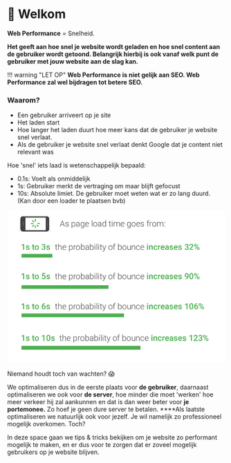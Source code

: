 # 👋 Welkom

**Web Performance** = Snelheid.

**Het geeft aan hoe snel je website wordt geladen en hoe snel content aan de gebruiker wordt getoond. Belangrijk hierbij is ook vanaf welk punt de gebruiker met jouw website aan de slag kan.**

!!! warning "LET OP"
    **Web Performance is niet gelijk aan SEO. Web Performance zal wel bijdragen tot betere SEO.**

### Waarom?

* Een gebruiker arriveert op je site
* Het laden start
* Hoe langer het laden duurt hoe meer kans dat de gebruiker je website snel verlaat.
* Als de gebruiker je website snel verlaat denkt Google dat je content niet relevant was

Hoe 'snel' iets laad is wetenschappelijk bepaald:

* 0.1s: Voelt als onmiddelijk
* 1s: Gebruiker merkt de vertraging om maar blijft gefocust
* 10s: Absolute limiet. De gebruiker moet weten wat er zo lang duurd. (Kan door een loader te plaatsen bvb)

![](_resources/images/image.png)

Niemand houdt toch van wachten? 😱

We optimaliseren dus in de eerste plaats voor **de gebruiker**, daarnaast optimaliseren we ook voor **de server**, hoe minder die moet 'werken' hoe meer verkeer hij zal aankunnen en dat is dan weer beter voor **je portemonee.** Zo hoef je geen dure server te betalen. ****Als laatste optimaliseren we natuurlijk ook voor jezelf. Je wil namelijk zo professioneel mogelijk overkomen. Toch?

In deze space gaan we tips & tricks bekijken om je website zo performant mogelijk te maken, en er dus voor te zorgen dat er zoveel mogelijk gebruikers op je website blijven.
